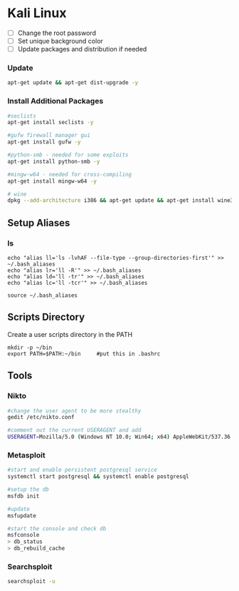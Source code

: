 # Kali Linux

* [ ] Change the root password
* [ ] Set unique background color
* [ ] Update packages and distribution if needed

### Update 

```bash
apt-get update && apt-get dist-upgrade -y
```

### Install Additional Packages

```bash
#seclists
apt-get install seclists -y

#gufw firewall manager gui
apt-get install gufw -y

#python-smb - needed for some exploits
apt-get install python-smb -y

#mingw-w64 - needed for cross-compiling
apt-get install mingw-w64 -y

# wine
dpkg --add-architecture i386 && apt-get update && apt-get install wine32 -y

```

## Setup Aliases

### ls

```text
echo "alias ll='ls -lvhAF --file-type --group-directories-first'" >> ~/.bash_aliases
echo "alias lr='ll -R'" >> ~/.bash_aliases
echo "alias ld='ll -tr'" >> ~/.bash_aliases
echo "alias lc='ll -tcr'" >> ~/.bash_aliases

source ~/.bash_aliases
```

## Scripts Directory

Create a user scripts directory in the PATH

```text
mkdir -p ~/bin
export PATH=$PATH:~/bin     #put this in .bashrc
```

## Tools

### Nikto

```bash
#change the user agent to be more stealthy
gedit /etc/nikto.conf

#comment out the current USERAGENT and add
USERAGENT=Mozilla/5.0 (Windows NT 10.0; Win64; x64) AppleWebKit/537.36 (KHTML, like Gecko) Chrome/74.0.3729.131 Safari/537.36
```

### Metasploit

```bash
#start and enable persistent postgresql service
systemctl start postgresql && systemctl enable postgresql

#setup the db
msfdb init 

#update 
msfupdate

#start the console and check db
msfconsole
> db_status
> db_rebuild_cache

```

### Searchsploit

```bash
searchsploit -u
```





